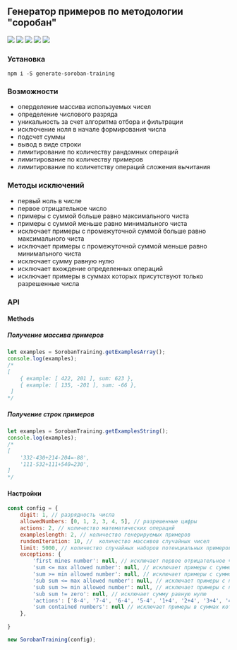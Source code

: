 ## Генератор примеров по методологии "соробан"

![](https://travis-ci.org/web-west/generate-soroban-training.svg?branch=master) ![](https://img.shields.io/github/stars/web-west/generate-soroban-training.svg) ![](https://img.shields.io/github/forks/web-west/generate-soroban-training.svg) ![](https://img.shields.io/github/tag/web-west/generate-soroban-training.svg) ![](https://img.shields.io/github/issues/web-west/generate-soroban-training.svg)

### Установка

`npm i -S generate-soroban-training`

### Возможности

- оперделение массива используемых чисел
- определение числового разряда
- уникальность за счет алгоритма отбора и фильтрации
- исключение ноля в начале формирования числа
- подсчет суммы
- вывод в виде строки
- лимитирование по количеству рандомных операций
- лимитирование по количеству примеров
- лимитирование по количетству операций сложения вычитания

### Методы исключений

- первый ноль в числе
- первое отрицательное число
- примеры с суммой больше равно максимального чиста
- примеры с суммой меньше равно минимального чиста
- исключает примеры с промежуточной суммой больше равно максимального чиста
- исключает примеры с промежуточной суммой меньше равно минимального чиста
- исключает сумму равную нулю
- исключает вхождение определенных операций
- исключает примеры в суммах которых присутствуют только разрешенные числа

### API
#### Methods

##### Получение массива примеров
```javascript
let examples = SorobanTraining.getExamplesArray();
console.log(examples);
/*
[
	{ example: [ 422, 201 ], sum: 623 },
	{ example: [ 135, -201 ], sum: -66 },
 ]
*/
```

##### Получение строк примеров
```javascript
let examples = SorobanTraining.getExamplesString();
console.log(examples);
/*
[ 
	'332-430+214-204=-88',
	'111-532+111+540=230',
]
*/
```

#### Настройки

```javascript
const config = {
	digit: 1, // разрядность числа
    allowedNumbers: [0, 1, 2, 3, 4, 5], // разрешенные цифры
    actions: 2, // количество математических операций
    exampleslength: 2, // количество генерируемых примеров
	rundomIteration: 10, //  количество массивов случайных чисел
	limit: 5000, // количество случайных наборов потенциальных примеров
	exceptions: {
        'first mines number': null, // исключает первое отрицательное число
        'sum <= max allowed number': null, // исключает примеры с суммой больше равно максимального чиста, если `null` то максимальное число массива `allowedNumbers`
        'sum >= min allowed number': null, // исключает примеры с суммой меньше равно минимального чиста, если `null` то минимальное число массива `allowedNumbers`
        'sub sum <= max allowed number': null, // исключает примеры с промежуточной суммой больше равно максимального чиста, если `null` то максимальное число массива `allowedNumbers`
        'sub sum >= min allowed number': null, // исключает примеры с промежуточной суммой меньше равно минимального чиста, если `null` то минимальное число массива `allowedNumbers`
        'sub sum != zero': null, // исключает сумму равную нулю
        'actions': ['8-4', '7-4', '6-4', '5-4', '1+4', '2+4', '3+4', '4+4'], // исключает вхождение определенных операций
        'sum contained numbers': null // исключает примеры в суммах которых присутствуют только разрешенные числа, если `null` то разрешенными будут `allowedNumbers`
    },
    
}

new SorobanTraining(config);
```

